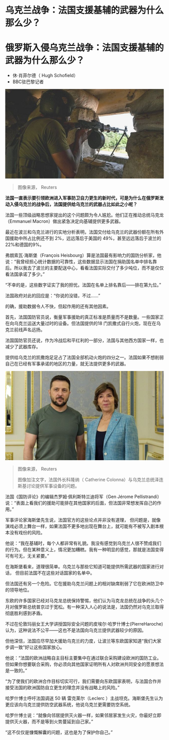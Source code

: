 # 乌克兰战争：法国支援基辅的武器为什么那么少？

#  俄罗斯入侵乌克兰战争：法国支援基辅的武器为什么那么少？

  * 休·肖菲尔德（ Hugh Schofield） 
  * BBC驻巴黎记者 


![乌克兰士兵](_126955739_905a8f40-4ce4-472a-a78b-ffb04f7425fd.jpg)

> 图像来源，  Reuters

**法国一直表示要引领欧洲进入军事防卫自力更生的新时代，可是为什么在俄罗斯发动入侵乌克兰的战争后，法国提供给乌克兰的武器占比如此之小呢？**

法国一些顶级战略思想家提出的这个问题颇为令人尴尬。他们正在推动总统马克龙（Emmanuel Macron）做出紧急决定向基辅提供更多武器。

最近在波兰和乌克兰进行的实地分析表明，法国交付给乌克兰的武器份额在所有外国援助中所占比例还不到 2%，远远落后于美国的 49%，甚至远远落后于波兰的22%和德国的9%。

弗朗索瓦·海斯堡（François Heisbourg）算是法国最有影响力的国防分析家，他说：“我曾经担心统计数据的可靠性，这些数据显示法国在捐助国名单中排名靠后。所以我去了波兰的主要配送中心，看看法国实际交付了多少吨位，而不是仅仅看法国承诺了多少。”

“不幸的是，这些数字证实了我的担忧。法国在名单上排名靠后——排在第九位。”

法国政府对此的回应是：“你说的没错，不过……”

的确，援助数据令人不快，但起作用的还有其他因素。

首先，法国国防官员说，衡量军事援助的真正标准是质量而不是数量。一些国家正在向乌克兰运送大量过时的设备。但法国提供的18 门凯撒式自行火炮，现在在乌克兰前线声名远扬。

法国国防官员还说，作为冷战后和平红利的一部分，法国与其他西方国家一样，也减少了武器库存。

提供给乌克兰的凯撒炮足足占了法国全部机动火炮的四分之一。法国如果不想削弱自己在已经有军事承诺的地区的力量，就无法提供更多的武器。

![法国外长科隆纳（ Catherine Colonna）与乌克兰总统泽连斯基讨论提供军事设备的问题。](_126912058_5688cb16-6f47-44dc-810b-def40cb9e078.jpg)

> 图像来源，  Reuters
>
> 图像加注文字，法国外长科隆纳（ Catherine Colonna）与乌克兰总统泽连斯基讨论提供军事设备的问题。

法国《国防评论》的编辑杰罗姆·佩利斯特兰迪将军（Gen Jérome Pellistrandi）说：“表面上看我们的援助可能排在其他国家的后面，但法国非常想发挥自己的作用。”

军事评论家海斯堡先生说，法国官方的这些论点并非没有道理， 但问题是，就像演戏必须上舞台一样，如果法国不更多地出现在舞台上，就可能有不被写入剧本根本没有戏份的风险。

他说：“我在基辅时，每个人都非常有礼貌。我没有感觉到乌克兰人很不赞成我们的行为。但在某种意义上，情况更加糟糕。我有一种明显的感觉，那就是法国变得可有可无，无关紧要。”

在海斯堡看来，道理很简单。乌克兰与那些它知道可能提供所需武器的国家进行对话， 但目前法国不在这些对话国家的名单中。

但法国还有另一个危险。它在援助乌克兰问题上的相对缺席削弱了它在欧洲防卫中的领导地位。

东欧的许多国家已经对马克龙总统保持警惕，他们认为马克龙总统在战争的头几个月对俄罗斯总统普京过于宽松。有一种深入人心的说法是，法国仍然对乌克兰取得彻底胜利感到矛盾。

不过在伦敦玛丽女王大学讲授国际安全问题的皮埃尔·哈罗什博士(PierreHaroche)认为，这种说法不公平——这也不是法国向乌克兰提供武器较少的原因。

但他深信，法国应尽早加大援助乌克兰的力度，让波兰等东欧国家知道“我们大家步调一致”好让这些国家放心。

他说：“法国的欧洲战略自主目标主要集中在通过联合采购建设欧洲的国防工业。但如果你想要联合采购，你必须向其他国家证明所有人对欧洲共同安全的愿景想法是一致的。”

“为了使我们的欧洲合作目标切实可行，我们需要向东欧国家表明，与法国合作并接受法国的欧洲国防自立更生的理念并没有战略上的风险。”

哈罗什博士呼吁法国调送 50 辆 雷克莱尔（Leclerc ）主战坦克。海斯堡先生认为更应该向乌克兰提供防空武器系统，他说乌克兰更需要防空系统。

哈罗什博士说：“就像向邻居提供灭火器一样，如果邻居家发生火灾，你最好立即提供灭火器，而不是等到火势蔓延到自己家。”

“这不仅仅是慷慨解囊的问题，这也是为了保护你自己。”


